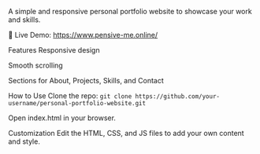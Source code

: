 A simple and responsive personal portfolio website to showcase your work and skills.

🔗 Live Demo: https://www.pensive-me.online/

Features
Responsive design

Smooth scrolling

Sections for About, Projects, Skills, and Contact

How to Use
Clone the repo:
`git clone https://github.com/your-username/personal-portfolio-website.git`

Open index.html in your browser.

Customization
Edit the HTML, CSS, and JS files to add your own content and style.
